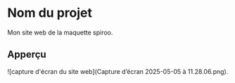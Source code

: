 # Nom du projet 

Mon site web de la maquette spiroo.

## Apperçu

![capture d'écran du site web](Capture d’écran 2025-05-05 à 11.28.06.png). 
